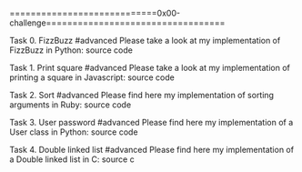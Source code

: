 ============================0x00-challenge==================================

Task 0. FizzBuzz
#advanced
Please take a look at my implementation of FizzBuzz in Python: source code

Task 1. Print square
#advanced
Please take a look at my implementation of printing a square in Javascript: source code

Task 2. Sort
#advanced
Please find here my implementation of sorting arguments in Ruby: source code

Task 3. User password
#advanced
Please find here my implementation of a User class in Python: source code

Task 4. Double linked list
#advanced
Please find here my implementation of a Double linked list in C: source c
